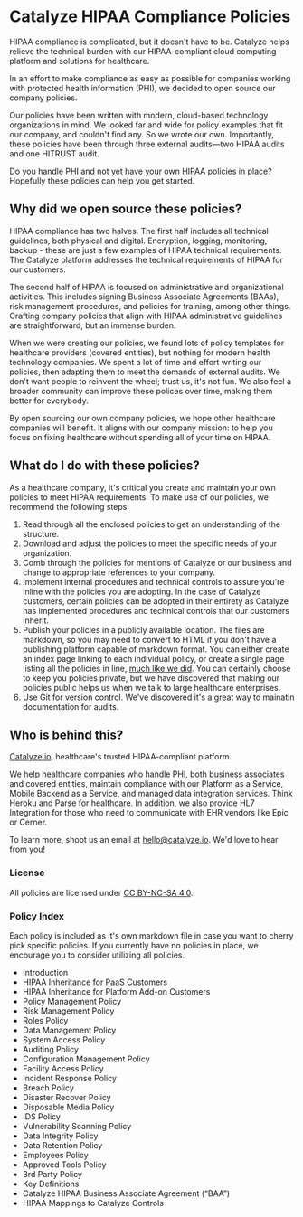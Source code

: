 # Catalyze HIPAA Compliance Policies

HIPAA compliance is complicated, but it doesn't have to be. Catalyze helps relieve the technical burden with our HIPAA-compliant cloud computing platform and solutions for healthcare.

In an effort to make compliance as easy as possible for companies working with protected health information (PHI), we decided to open source our company policies. 
	
Our policies have been written with modern, cloud-based technology organizations in mind. We looked far and wide for policy examples that fit our company, and couldn't find any. So we wrote our own. Importantly, these policies have been through three external audits—two HIPAA audits and one HITRUST audit.

Do you handle PHI and not yet have your own HIPAA policies in place? Hopefully these policies can help you get started.

## Why did we open source these policies?

HIPAA compliance has two halves. The first half includes all technical guidelines, both physical and digital. Encryption, logging, monitoring, backup - these are just a few examples of HIPAA technical requirements. The Catalyze platform addresses the technical requirements of HIPAA for our customers.

The second half of HIPAA is focused on administrative and organizational activities. This includes signing Business Associate Agreements (BAAs), risk management procedures, and policies for training, among other things. Crafting company policies that align with HIPAA administrative guidelines are straightforward, but an immense burden.

When we were creating our policies, we found lots of policy templates for healthcare providers (covered entities), but nothing for modern health technology companies. We spent a lot of time and effort writing our policies, then adapting them to meet the demands of external audits. We don't want people to reinvent the wheel; trust us, it's not fun. We also feel a broader community can improve these polices over time, making them better for everybody.

By open sourcing our own company policies, we hope other healthcare companies will benefit. It aligns with our company mission: to help you focus on fixing healthcare without spending all of your time on HIPAA.

## What do I do with these policies?

As a healthcare company, it's critical you create and maintain your own policies to meet HIPAA requirements. To make use of our policies, we recommend the following steps.

1. Read through all the enclosed policies to get an understanding of the structure.
2. Download and adjust the policies to meet the specific needs of your organization.
3. Comb through the policies for mentions of Catalyze or our business and change to appropriate references to your company.
4. Implement internal procedures and technical controls to assure you're inline with the policies you are adopting. In the case of Catalyze customers, certain policies can be adopted in their entirety as Catalyze has implemented procedures and technical controls that our customers inherit.
5. Publish your policies in a publicly available location. The files are markdown, so you may need to convert to HTML if you don't have a publishing platform capable of markdown format. You can either create an index page linking to each individual policy, or create a single page listing all the policies in line, [much like we did](https://catalyze.io/policy/). You can certainly choose to keep you policies private, but we have discovered that making our policies public helps us when we talk to large healthcare enterprises.
6. Use Git for version control. We've discovered it's a great way to mainatin documentation for audits.

## Who is behind this?

[Catalyze.io](htts://catalyze.io), healthcare's trusted HIPAA-compliant platform.

We help healthcare companies who handle PHI, both business associates and covered entities, maintain compliance with our Platform as a Service, Mobile Backend as a Service, and managed data integration services. Think Heroku and Parse for healthcare. In addition, we also provide HL7 Integration for those who need to communicate with EHR vendors like Epic or Cerner.

To learn more, shoot us an email at [hello@catalyze.io](mailto:hello@catalyze.io). We'd love to hear from you!

### License

All policies are licensed under [CC BY-NC-SA 4.0](http://creativecommons.org/licenses/by-nc-sa/4.0/).

### Policy Index

Each policy is included as it's own markdown file in case you want to cherry pick specific policies. If you currently have no policies in place, we encourage you to consider utilizing all policies.

* Introduction
* HIPAA Inheritance for PaaS Customers
* HIPAA Inheritance for Platform Add-on Customers
* Policy Management Policy
* Risk Management Policy
* Roles Policy
* Data Management Policy
* System Access Policy
* Auditing Policy
* Configuration Management Policy
* Facility Access Policy
* Incident Response Policy
* Breach Policy
* Disaster Recover Policy
* Disposable Media Policy
* IDS Policy
* Vulnerability Scanning Policy
* Data Integrity Policy
* Data Retention Policy
* Employees Policy
* Approved Tools Policy
* 3rd Party Policy
* Key Definitions
* Catalyze HIPAA Business Associate Agreement (“BAA”)
* HIPAA Mappings to Catalyze Controls



